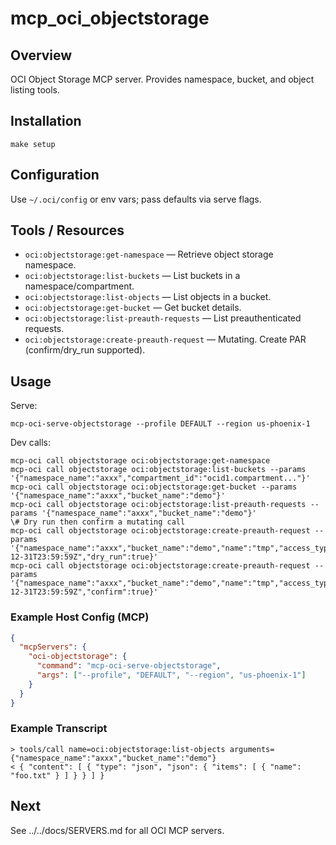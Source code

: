 # mcp_oci_objectstorage

## Overview
OCI Object Storage MCP server. Provides namespace, bucket, and object listing tools.

## Installation
```
make setup
```

## Configuration
Use `~/.oci/config` or env vars; pass defaults via serve flags.

## Tools / Resources
- `oci:objectstorage:get-namespace` — Retrieve object storage namespace.
- `oci:objectstorage:list-buckets` — List buckets in a namespace/compartment.
- `oci:objectstorage:list-objects` — List objects in a bucket.
 - `oci:objectstorage:get-bucket` — Get bucket details.
 - `oci:objectstorage:list-preauth-requests` — List preauthenticated requests.
 - `oci:objectstorage:create-preauth-request` — Mutating. Create PAR (confirm/dry_run supported).

## Usage
Serve:
```
mcp-oci-serve-objectstorage --profile DEFAULT --region us-phoenix-1
```
Dev calls:
```
mcp-oci call objectstorage oci:objectstorage:get-namespace
mcp-oci call objectstorage oci:objectstorage:list-buckets --params '{"namespace_name":"axxx","compartment_id":"ocid1.compartment..."}'
mcp-oci call objectstorage oci:objectstorage:get-bucket --params '{"namespace_name":"axxx","bucket_name":"demo"}'
mcp-oci call objectstorage oci:objectstorage:list-preauth-requests --params '{"namespace_name":"axxx","bucket_name":"demo"}'
\# Dry run then confirm a mutating call
mcp-oci call objectstorage oci:objectstorage:create-preauth-request --params '{"namespace_name":"axxx","bucket_name":"demo","name":"tmp","access_type":"ObjectRead","time_expires":"2025-12-31T23:59:59Z","dry_run":true}'
mcp-oci call objectstorage oci:objectstorage:create-preauth-request --params '{"namespace_name":"axxx","bucket_name":"demo","name":"tmp","access_type":"ObjectRead","time_expires":"2025-12-31T23:59:59Z","confirm":true}'
```

### Example Host Config (MCP)
```json
{
  "mcpServers": {
    "oci-objectstorage": {
      "command": "mcp-oci-serve-objectstorage",
      "args": ["--profile", "DEFAULT", "--region", "us-phoenix-1"]
    }
  }
}
```

### Example Transcript
```
> tools/call name=oci:objectstorage:list-objects arguments={"namespace_name":"axxx","bucket_name":"demo"}
< { "content": [ { "type": "json", "json": { "items": [ { "name": "foo.txt" } ] } } ] }
```

## Next
See ../../docs/SERVERS.md for all OCI MCP servers.
